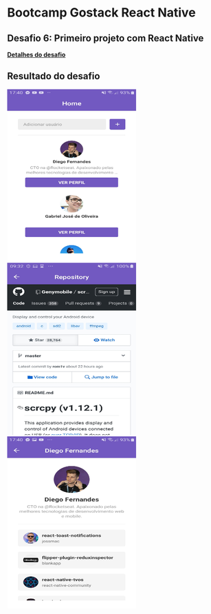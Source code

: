 # Bootcamp Gostack React Native

## Desafio 6: Primeiro projeto com React Native

**[Detalhes do desafio](https://github.com/Rocketseat/bootcamp-gostack-desafio-06)**

## Resultado do desafio

<img src="./.github/home.jpg" width="300" height="400"> <img src="./.github/repository.jpg" width="300" height="400"> <img src="./.github/user.jpg" width="300" height="400">
